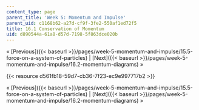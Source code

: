 ```yaml
---
content_type: page
parent_title: 'Week 5: Momentum and Impulse'
parent_uid: c1168b62-a27d-cf9f-3fe2-550af1ed72f5
title: 16.1 Conservation of Momentum
uid: d890544a-61a8-d57d-7198-5f863dce020b
---
```


« [Previous]({{< baseurl >}}/pages/week-5-momentum-and-impulse/15.5-force-on-a-system-of-particles) | [Next]({{< baseurl >}}/pages/week-5-momentum-and-impulse/16.2-momentum-diagrams) »

{{< resource d561fb18-59d7-cb36-7f23-ec9e997717b2 >}}

« [Previous]({{< baseurl >}}/pages/week-5-momentum-and-impulse/15.5-force-on-a-system-of-particles) | [Next]({{< baseurl >}}/pages/week-5-momentum-and-impulse/16.2-momentum-diagrams) »